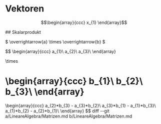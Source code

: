 # Vektoren

$$\begin{array}{ccc}
x_{1}
\end{array}$$

## Skalarprodukt

$ \overrightarrow{a} \times \overrightarrow{b} $

$$
\begin{array}{ccc}
a_{1}\\
a_{2}\\
a_{3}\\
\end{array}

\times

\begin{array}{ccc}
b_{1}\\
b_{2}\\
b_{3}\\
\end{array}
=
\begin{array}{ccc}
a_{2}*b_{3} - a_{3}*b_{2}\\
a_{3}*b_{1} - a_{1}*b_{3}\\
a_{1}*b_{2} - a_{2}*b_{1}\\
\end{array}
$$
diff --git a/LineareAlgebra/Matrizen.md b/LineareAlgebra/Matrizen.md
